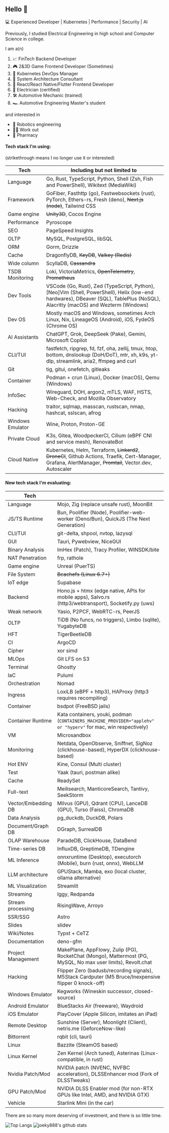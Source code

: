 ## Hello 👋

💻 Experienced Developer | Kubernetes | Performance | Security | AI

Previously, I studied Electrical Engineering in high school and Computer Science in college.

I am a(n)

1. 📈 FinTech Backend Developer
2. 🎮 2&3D Game Frontend Developer (Sometimes)
3. 🐳 Kubernetes DevOps Manager
4. 🏰 System Architecture Consultant
5. 📲 React/React Native/Flutter Frontend Developer
6. 🔩 Electrician (certified)
7. 🛠 Automotive Mechanic (trained)
8. 🏎️ Automotive Engineering Master's student

and interested in

- 🦾 Robotics engineering
- 💪🏼 Work out
- 💊 Pharmacy

#### Tech stack I'm using:

(strikethrough means I no longer use it or interested)

| Tech             | Including but not limited to                                                                                                                                                    |
| ---------------- | ------------------------------------------------------------------------------------------------------------------------------------------------------------------------------- |
| Language         | Go, Rust, TypeScript, Python, Shell (Zsh, Fish and PowerShell), Wikitext (MediaWiki)                                                                                            |
| Framework        | GoFiber, Fasthttp (go), Fastwebsockets (rust), PyTorch, Ethers-rs, Fresh (deno), ~~Next.js (node)~~, Tailwind CSS                                                               |
| Game engine      | ~~Unity3D~~, Cocos Engine                                                                                                                                                       |
| Performance      | Pyroscope                                                                                                                                                                       |
| SEO              | PageSpeed Insights                                                                                                                                                              |
| OLTP             | MySQL, PostgreSQL, libSQL                                                                                                                                                       |
| ORM              | Gorm, Drizzle                                                                                                                                                                   |
| Cache            | DragonflyDB, ~~KeyDB~~, ~~Valkey (Redis)~~                                                                                                                                      |
| Wide column      | ScyllaDB, ~~Cassandra~~                                                                                                                                                         |
| TSDB Monitoring  | Loki, VictoriaMetrics, ~~OpenTelemetry~~, ~~Prometheus~~                                                                                                                        |
| Dev Tools        | VSCode (Go, Rust), Zed (TypeScript, Python), [Neo]Vim (Shell, PowerShell), Helix (low-end hardwares), DBeaver (SQL), TablePlus (NoSQL), Alacritty (macOS) and Wezterm (Windows) |
| Dev OS           | Mostly macOS and Windows, sometimes Arch Linux, Nix, LineageOS (Android), iOS, FydeOS (Chrome OS)                                                                               |
| AI Assistants    | ChatGPT, Grok, DeepSeek (Pake), Gemini, Microsoft Copilot                                                                                                                       |
| CLI/TUI          | fastfetch, ripgrep, fd, fzf, oha, zellij, tmux, htop, bottom, dnslookup (DoH/DoT), mtr, xh, k9s, yt-dlp, streamlink, aria2, ffmpeg and curl                                     |
| Git              | tig, gitui, onefetch, gitleaks                                                                                                                                                  |
| Container        | Podman + crun (Linux), Docker (macOS), Qemu (Windows)                                                                                                                           |
| InfoSec          | Wireguard, DOH, argon2, mTLS, WAF, HSTS, Web-Check, and Mozilla Observatory                                                                                                     |
| Hacking          | traitor, sqlmap, masscan, rustscan, nmap, hashcat, sslscan, afrog                                                                                                               |
| Windows Emulator | Wine, Proton, Proton-GE                                                                                                                                                         |
| Private Cloud    | K3s, Gitea, WoodpeckerCI, Cilium (eBPF CNI and service mesh), RenovateBot                                                                                                       |
| Cloud Native     | Kubernetes, Helm, Terraform, ~~Linkerd2~~, ~~DroneCI~~, Github Actions, Traefik, Cert-Manager, Grafana, AlertManager, ~~Promtail~~, Vector.dev, Autoscaler                      |

#### New tech stack I'm evaluating:

| Tech                |                                                                                                                |
| ------------------- | -------------------------------------------------------------------------------------------------------------- |
| Language            | Mojo, Zig (replace unsafe rust), MoonBit                                                                       |
| JS/TS Runtime       | Bun, Poolifier (Node), Poolifier-web-worker (Deno/Bun), QuickJS (The Next Generation)                          |
| CLI/TUI             | git-delta, shpool, nvtop, lazysql                                                                              |
| GUI                 | Tauri, Pywebview, NiceGUI                                                                                      |
| Binary Analysis     | ImHex (Patch), Tracy Profiler, WINSDK/bite                                                                     |
| NAT Penetration     | frp, rathole                                                                                                   |
| Game engine         | Unreal (PuerTS)                                                                                                |
| File System         | ~~Bcachefs (Linux 6.7+)~~                                                                                      |
| IoT edge            | Supabase                                                                                                       |
| Backend             | Hono.js + htmx (edge native, APIs for mobile apps), Salvo.rs (http3/webtransport), Socketify.py (uws)          |
| Weak network        | Yasio, P2PCF, WebRTC-rs, PeerJS                                                                                |
| OLTP                | TiDB (No funcs, no triggers), Limbo (sqlite), YugabyteDB                                                       |
| HFT                 | TigerBeetleDB                                                                                                  |
| CI                  | ArgoCD                                                                                                         |
| Cipher              | xor simd                                                                                                       |
| MLOps               | Git LFS on S3                                                                                                  |
| Terminal            | Ghostty                                                                                                        |
| IaC                 | Pulumi                                                                                                         |
| Orchestration       | Nomad                                                                                                          |
| Ingress             | LoxiLB (eBPF + http3), HAProxy (http3 requires recompiling)                                                    |
| Container           | bsdpot (FreeBSD jails)                                                                                         |
| Container Runtime   | Kata containers, youki, podman (`CONTAINERS_MACHINE_PROVIDER="applehv" or "hyperv"` for mac, win respectively) |
| VM                  | Microsandbox                                                                                                   |
| Monitoring          | Netdata, OpenObserve, Sniffnet, SigNoz (clickhouse-based), HyperDX (clickhouse-based)                          |
| Hot ENV             | Kine, Consul (Multi cluster)                                                                                   |
| Test                | Yaak (tauri, postman alike)                                                                                    |
| Cache               | ReadySet                                                                                                       |
| Full-text           | Meilisearch, ManticoreSearch, Tantivy, SeekStorm                                                               |
| Vector/Embedding DB | Milvus (GPU), Qdrant (CPU), LanceDB (GPU), Turso (Faiss), ChromaDB                                             |
| Data Analysis       | pg_duckdb, DuckDB, Polars                                                                                      |
| Document/Graph DB   | DGraph, SurrealDB                                                                                              |
| OLAP Warehouse      | ParadeDB, ClickHouse, DataBend                                                                                 |
| Time-series DB      | InfluxDB, GreptimeDB, TDengine                                                                                 |
| ML Inference        | onnxruntime (Desktop), executorch (Mobile), burn (rust, onnx), WebLLM                                          |
| LLM architecture    | GPUStack, Mamba, exo (local cluster, ollama alternative)                                                       |
| ML Visualization    | Streamlit                                                                                                      |
| Streaming           | Iggy, Redpanda                                                                                                 |
| Stream processing   | RisingWave, Arroyo                                                                                             |
| SSR/SSG             | Astro                                                                                                          |
| Slides              | slidev                                                                                                         |
| Wiki/Notes          | Typst + CeTZ                                                                                                   |
| Documentation       | deno-gfm                                                                                                       |
| Project Management  | MakePlane, AppFlowy, Zulip (PG), RocketChat (Mongo), Mattermost (PG, MySQL, No max user limits), Revolt.chat   |
| Hacking             | Flipper Zero (badusb/recording signals), M5Stack Cardputer (M5 Bruce/Inexpensive flipper 0 knock-off)          |
| Windows Emulator    | Kegworks (Wineskin successor, closed-source)                                                                   |
| Android Emulator    | BlueStacks Air (freeware), Waydroid                                                                            |
| iOS Emulator        | PlayCover (Apple Silicon, imitates an iPad)                                                                    |
| Remote Desktop      | Sunshine (Server), Moonlight (Client), netris.me (GeforceNow-like)                                             |
| Bittorrent          | rqbit (cli, tauri)                                                                                             |
| Linux               | Bazzite (SteamOS based)                                                                                        |
| Linux Kernel        | Zen Kernel (Arch tuned), Asterinas (Linux-compatible, in rust)                                                 |
| Nvidia Patch/Mod    | NVIDIA patch (NVENC, NVFBC acceleration), DLSSEnhancer mod (Fork of DLSSTweaks)                                |
| GPU Patch/Mod       | NVIDIA DLSS Enabler mod (for non-RTX GPUs like Intel, AMD, and NVIDIA GTX)                                     |
| Vehicle             | Starlink Mini (in the car)                                                                                     |

There are so many more deserving of investment, and there is so little time.

![Top Langs](https://github-readme-stats.vercel.app/api/top-langs/?username=joeky888&hide=html&theme=dark)
![joeky888's github stats](https://github-readme-stats.vercel.app/api?username=joeky888&show_icons=true&count_private=true&line_height=40&theme=synthwave)
